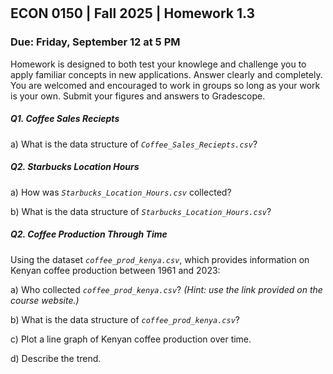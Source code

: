 

<div style="margin-top: -70px;"></div>

## ECON 0150 | Fall 2025 | Homework 1.3

### Due: Friday, September 12 at 5 PM

Homework is designed to both test your knowlege and challenge you to apply familiar concepts in new applications. Answer clearly and completely. You are welcomed and encouraged to work in groups so long as your work is your own. Submit your figures and answers to Gradescope.

##### Q1. Coffee Sales Reciepts

a) What is the data structure of *`Coffee_Sales_Reciepts.csv`*?

##### Q2. Starbucks Location Hours

a) How was *`Starbucks_Location_Hours.csv`* collected?

b) What is the data structure of *`Starbucks_Location_Hours.csv`*?

##### Q2. Coffee Production Through Time

Using the dataset *`coffee_prod_kenya.csv`*, which provides information on Kenyan coffee production between 1961 and 2023:

a) Who collected *`coffee_prod_kenya.csv`*? *(Hint: use the link provided on the course website.)*

b) What is the data structure of *`coffee_prod_kenya.csv`*?

c) Plot a line graph of Kenyan coffee production over time.

d) Describe the trend.
